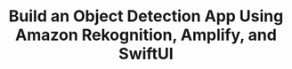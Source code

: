 ---
title: Build an Object Detection App Using Amazon Rekognition, Amplify, and SwiftUI
description: "There are many ways of integrating machine learning into an iOS app. Apple even offers Core ML to train our own models and get predictions that run on an iOS device. However, instead of worrying about training our own models and a lot of factors, there are cloud services that we can access easily to get the desired predictions. Amazon Rekognition is one of those cloud services making it easy to identify objects, text, and people, among other possibilities."
banner: "./banner.jpeg"
authorIds:
  - victor-sanchez
href: https://medium.com/better-programming/build-an-object-detection-app-using-amazon-rekognition-amplify-and-swiftui-20b51dd0024b
platforms:
  - iOS
categories:
  - Predictions
  - AI/ML
---